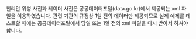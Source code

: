 천리안 위성 사진과 레이더 사진은 공공데이터포털(data.go.kr)에서 제공되는 xml 파일을 이용하였습니다.
관련 기관의 규정상 1일 전의 데이터만 제공되므로 실제 예제를 테스트할 때에는 공공데이터포털에서 당일 또는 1일 전의 xml 파일을 다시 받아서 하셔야 합니다.
